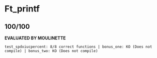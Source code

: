 # Ft_printf

## 100/100

**EVALUATED BY MOULINETTE**
```
test_spdxiucpercent: 8/8 correct functions | bonus_one: KO (Does not compile) | bonus_two: KO (Does not compile)
```
